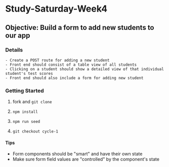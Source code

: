 # Study-Saturday-Week4

## Objective: Build a form to add new students to our app

### Details
	- Create a POST route for adding a new student
	- Front end should consist of a table view of all students
	- Clicking on a student should show a detailed view of that individual student's test scores
	- Front end should also include a form for adding new student


### Getting Started
1) fork and `git clone`

2) `npm install`

3) `npm run seed`

4) `git checkout cycle-1`


#### Tips
- Form components should be "smart" and have their own state
- Make sure form field values are "controlled" by the component's state



